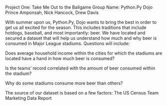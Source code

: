 Project One: Take Me Out to the Ballgame
Group Name: Python.Py Dojo
Prince Amponsah, Nick Hancock, Drew Davis

With summer upon us, Python.Py, Dojo wants to bring the best in order to get us all excited for the season. This includes traditions that include hotdogs, baseball, and most importantly: beer. We have located and secured a dataset that will help us understand how much and why beer is consumed in Major League stadiums. Questions will include:


Does average household income within the cities for which the stadiums are located have a hand in how much beer is consumed?

Is the teams’ record correlated with the amount of beer consumed within the stadium?

Why do some stadiums consume more beer than others?

The source of our dataset is based on a few factors:
The US Census
Team Marketing Data Report
